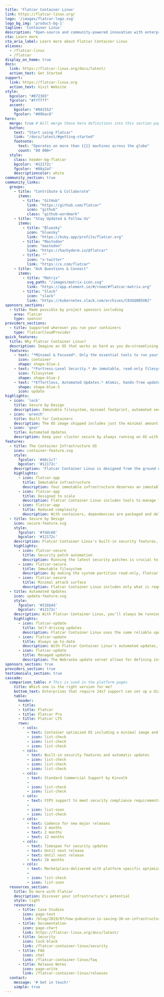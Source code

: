 ```yaml
---
title: 'Flatcar Container Linux'
link: https://flatcar-linux.org/
logo: '/images/flatcar-logo.svg'
logo_bg_img: 'product-bg-1'
tagline: 'Container Linux'
description: "Open-source and community-powered innovation with enterprise-grade security, automated updates, and streamlined maintenance for scalable container deployments"
cta: Learn more
cta_aria_label: Learn more about Flatcar Container Linux
aliases:
  - /flatcar-linux
  - /flatcar
display_on_home: true
docs:
  link: https://flatcar-linux.org/docs/latest/
  action_text: Get Started
support:
  link: https://flatcar-linux.org
  action_text: Visit Website
style:
  bgcolor: "#072365"
  fgcolor: "#ffffff"
  accent:
    bgcolor: "#041552"
    fgcolor: "#09bac8"
hero:
  merge: true # Will merge these hero definitions into this section pages
  button:
    text: "Start using Flatcar"
    link: "/docs/latest/#getting-started"
    footnote:
      text: "Operates on more than {{}} machines across the globe"
      count: "80 000+"
  style:
    class: header-bg-flatcar
    bgcolor: '#12172c'
    fgcolor: '#08a2af'
    descriptioncolor: white
community_section: true
community_links:
  groups:
    - title: "Contribute & Collaborate"
      items:
        - title: "GitHub"
          link: "https://github.com/flatcar"
          icon: "github"
          class: "github-wordmark"
    - title: "Stay Updated & Follow Us"
      items:
        - title: "Bluesky"
          icon: "bluesky"
          link: "https://bsky.app/profile/flatcar.org"
        - title: "Mastodon"
          icon: "mastodon"
          link: "https://hachyderm.io/@flatcar"
        - title: ""
          icon: "x-twitter"
          link: "https://x.com/flatcar"
    - title: "Ask Questions & Connect"
      items:
        - title: "Matrix"
          svg_path: "/images/matrix-icon.svg"
          link: "https://app.element.io/#/room/#flatcar:matrix.org"
        - title: "Slack"
          icon: "slack"
          link: "https://kubernetes.slack.com/archives/C03GQ8B5XNJ"
sponsors_sections:
  - title: Made possible by project sponsors including
    area: flatcar
    type: sponsor
providers_sections:
  - title: Supported wherever you run your containers
    type: flatcarCloudProvider
quick_features:
  title: Why Flatcar Container Linux?
  description: Imagine an OS that works as hard as you do—streamlining your container infrastructure while cutting costs, reducing headaches, and safeguarding your business. Flatcar is engineered for those who demand efficiency, reliability, and peace of mind.
  features:
    - text: "*Minimal & Focused*. Only the essential tools to run your containers—eliminating bloat. No package manager, no configuration drift."
      icon: container
      shape: shape-blue-1
    - text: "*Fortress-Level Security.* An immutable, read-only filesystem that drastically minimizes attack surfaces, giving you the confidence to scale without compromise."
      icon: filesystem
      shape: shape-blue-2
    - text: "*Effortless, Automated Updates.* Atomic, hands-free updates ensure your system is always at peak security and performance, freeing you to focus on growth."
      shape: shape-blue-3
      icon: update
highlights:
  - icon: 'lock'
    title: Secure by Design
    description: Immutable filesystem, minimal footprint, automated security updates are just some of the built-in security features
  - icon: 'wrench'
    title: Built for Containers
    description: The OS image shipped includes just the minimal amount of tools to run container workloads.
  - icon: 'gear'
    title: Automated Updates
    description: Keep your cluster secure by always running an OS with the latest security updates and features
features:
  - title: The Container Infrastructure OS
    icon: container-feature.svg
    style:
      fgcolor: '#46c1c7'
      bgcolor: '#12172c'
    description: 'Flatcar Container Linux is designed from the ground up for running container workloads. It fully embraces the container paradigm, including only what is required to run containers.'
    highlights:
      - icon: flatcar-app
        title: Immutable infrastructure
        description: Your immutable infrastructure deserves an immutable Linux OS. With Flatcar Container Linux, you manage your infrastructure, not your configuration.
      - icon: flatcar-app
        title: Designed to scale
        description: Flatcar Container Linux includes tools to manage large-scale, global infrastructure. You can manage update polices, versions and group instances with ease.
      - icon: flatcar-app
        title: Reduced complexity
        description: With containers, dependencies are packaged and delivered in container images. This makes package managers unnecessary and simplifies the OS.
  - title: Secure by Design
    icon: secure-feature.svg
    style:
      fgcolor: '#fddc60'
      bgcolor: '#12172c'
    description: Flatcar Container Linux's built-in security features, minimal design and automated updates provide a strong foundation for your infrastructure's security strategy.
    highlights:
      - icon: flatcar-secure
        title: Security patch automation
        description: Running the latest security patches is crucial to removing potential vulnerabilities. Flatcar Container Linux's automated updates does this for you.
      - icon: flatcar-secure
        title: Immutable filesystem
        description: By making the system partition read-only, Flatcar Container Linux eliminates a whole class of high-impact security vulnerabilities.
      - icon: flatcar-secure
        title: Minimal attack surface
        description: Flatcar Container Linux includes only what is required to run containers. By minimizing the size and complexity of the OS, the attack surface is also reduced.
  - title: Automated Updates
    icon: update-feature.svg
    style:
      fgcolor: '#31bb4d'
      bgcolor: '#12172c'
    description: With Flatcar Container Linux, you'll always be running the most stable, secure and up-to-date Flatcar version by taking advantage of the automated, atomic update feature.
    highlights:
      - icon: flatcar-update
        title: Self-driving updates
        description: Flatcar Container Linux uses the same reliable update mechanism as Google's ChromeOS to provide safe, secure and automated system updates.
      - icon: flatcar-update
        title: Always up-to-date
        description: With Flatcar Container Linux's automated updates, you'll benefit from always running the most stable, secure and feature-rich version of the OS.
      - icon: flatcar-update
        title: Managed updates
        description: The Nebraska update server allows for defining instance groups, assigning update channels and controlling the frequency, time of day and rate of updates.
sponsors_section: true
providers_section: true
testimonials_section: true
cascade:
  comparison_table: # This is used in the platform pages
    title: Which one is the right version for me?
    bottom_text: Enterprises that require 24x7 support can set up a direct support agreement with Kinvolk. [Get in touch](https://kinvolk.io/contact-us/) with us if you want to know more.
    table:
      header:
      - title:
      - title: Flatcar
      - title: Flatcar Pro
      - title: Flatcar LTS
      rows:
        - cols:
          - text: Container optimized OS including a minimal image and immutable file-system
          - icon: list-check
          - icon: list-check
          - icon: list-check
        - cols:
          - text: Built-in security features and automatic updates
          - icon: list-check
          - icon: list-check
          - icon: list-check
        - cols:
          - text: Standard Commercial Support by Kinvolk
          -
          - icon: list-check
          - icon: list-check
        - cols:
          - text: FIPS support to meet security compliance requirements
          -
          - icon: list-soon
          - icon: list-check
        - cols:
          - text: Cadence for new major releases
          - text: 2 months
          - text: 2 months
          - text: 12 months
        - cols:
          - text: Timespan for security updates
          - text: Until next release
          - text: Until next release
          - text: 18 months
        - cols:
          - text: Marketplace-delivered with platform specific optimizations
          -
          - icon: list-check
          - icon: list-soon
  resources_section:
    title: Do more with Flatcar
    description: Discover your infrastructure's potential
    style: light
    resources:
      - title: Case Studies
        icon: page-text
        link: /blog/2019/07/how-pubnative-is-saving-30-on-infrastructure-costs-with-kinvolk-packet-and-kubernetes/
      - title: Documentation
        icon: page-chart
        link: https://flatcar-linux.org/docs/latest/
      - title: Security
        icon: lock-black
        link: /flatcar-container-linux/security
      - title: FAQ
        icon: chat
        link: /flatcar-container-linux/faq
      - title: Release Notes
        icon: page-write
        link: /flatcar-container-linux/releases
  contact:
    message: '# Get in touch!'
    simple: true
---
```

